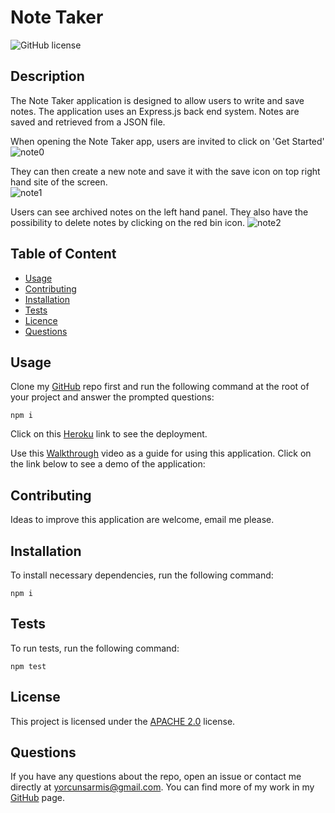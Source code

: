   # **Note Taker**

  ![GitHub license](https://img.shields.io/badge/license-APACHE2.0-blue.svg)
  
  ## Description 
  
  The Note Taker application is designed to allow users to write and save notes. The application uses an Express.js back end system. Notes are saved and retrieved from a JSON file. 
  
  When opening the Note Taker app, users are invited to click on 'Get Started' 
  ![note0](https://user-images.githubusercontent.com/79064464/169840001-f2915aaf-2e95-46e3-9936-f73d4703377f.png)
  
  They can then create a new note and save it with the save icon on top right hand site of the screen.  
  ![note1](https://user-images.githubusercontent.com/79064464/169840041-1b63cfa6-6166-47fa-a3be-f0626b262b84.png)

  Users can see archived notes on the left hand panel. They also have the possibility to delete notes by clicking on the red bin icon. 
  ![note2](https://user-images.githubusercontent.com/79064464/169840074-55794d05-1c7a-4f9c-bed3-035754aee295.png)

  ## Table of Content

  * [Usage](#usage)
  * [Contributing](#contributing)
  * [Installation](#installation)
  * [Tests](#tests)
  * [Licence](#license)
  * [Questions](#questions)

  ## Usage

  Clone my [GitHub](https://github.com/orcunSarmis/Note-Taker) repo first and run the following command at the root of your project and answer the prompted questions:

  ```
  npm i
  ```
  Click on this [Heroku](https://brainfriend0.herokuapp.com/) link  to see the  deployment.
  
  Use this [Walkthrough](https://drive.google.com/file/d/10ciOzJt8f63sibP77uEr8Sd556ccAprz/view?usp=sharing) video as a guide for using this application.
  Click on the link below to see a demo of the application:
  

  ## Contributing

  Ideas to improve this application are welcome, email me please.

  ## Installation

  To install necessary dependencies, run the following command:
  ```
  npm i
  ```
  ## Tests

  To run tests, run the following command:
  ```
  npm test
  ```
  ## License

   This project is licensed under the [APACHE 2.0](https://www.apache.org/licenses/LICENSE-2.0) license. 

  ## Questions

  If you have any questions about the repo, open an issue or contact me directly at yorcunsarmis@gmail.com. You can find more of my work in my [GitHub](https://github.com/orcunSarmis/) page.
